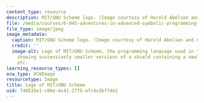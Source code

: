 ```yaml
---
content_type: resource
description: MIT/GNU Scheme logo. (Image courtesy of Harold Abelson and Gerald Sussman.)
file: /media/courses/6-945-adventures-in-advanced-symbolic-programming-spring-2009/740535e1c06e4c4127f5efc4a3bffde1_6-945s09-th.jpg
file_type: image/jpeg
image_metadata:
  caption: MIT/GNU Scheme logo. (Image courtesy of Harold Abelson and Gerald Sussman.)
  credit: ''
  image-alt: Logo of MIT/GNU Scheme, the programming language used in this course,
    showing successively smaller versions of a shield containing a smaller shield,
    etc.
learning_resource_types: []
ocw_type: OCWImage
resourcetype: Image
title: Logo of MIT/GNU Scheme
uid: 740535e1-c06e-4c41-27f5-efc4a3bffde1
---
```

